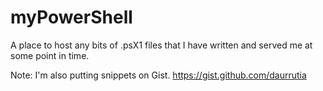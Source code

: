 # myPowerShell
A place to host any bits of .psX1 files that I have written and served me at some point in time.

Note: I'm also putting snippets on Gist. https://gist.github.com/daurrutia
